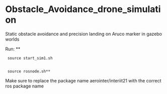 # Obstacle_Avoidance_drone_simulation
Static obstacle avoidance and precision landing on Aruco marker in gazebo worlds


Run: **
     
     
     source start_sim1.sh


     source rosnode.sh**
     
Make sure to replace the package name aerointer/interiit21 with the correct ros package name

